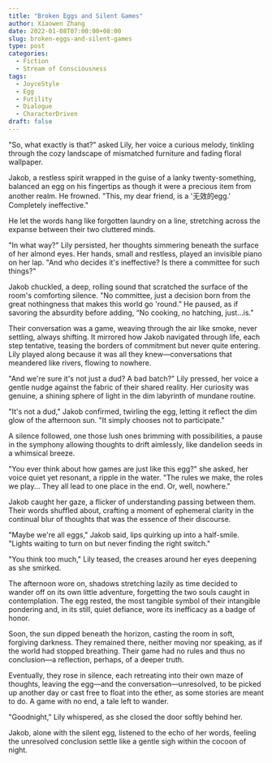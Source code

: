 ```yaml
---
title: "Broken Eggs and Silent Games"
author: Xiaowen Zhang
date: 2022-01-08T07:00:00+08:00
slug: broken-eggs-and-silent-games
type: post
categories:
  - Fiction
  - Stream of Consciousness
tags:
  - JoyceStyle
  - Egg
  - Futility
  - Dialogue
  - CharacterDriven
draft: false
---
```


"So, what exactly is that?" asked Lily, her voice a curious melody, tinkling through the cozy landscape of mismatched furniture and fading floral wallpaper.

Jakob, a restless spirit wrapped in the guise of a lanky twenty-something, balanced an egg on his fingertips as though it were a precious item from another realm. He frowned. "This, my dear friend, is a '无效的egg.' Completely ineffective."

He let the words hang like forgotten laundry on a line, stretching across the expanse between their two cluttered minds.

"In what way?" Lily persisted, her thoughts simmering beneath the surface of her almond eyes. Her hands, small and restless, played an invisible piano on her lap. "And who decides it's ineffective? Is there a committee for such things?"

Jakob chuckled, a deep, rolling sound that scratched the surface of the room's comforting silence. "No committee, just a decision born from the great nothingness that makes this world go 'round.” He paused, as if savoring the absurdity before adding, “No cooking, no hatching, just...is."

Their conversation was a game, weaving through the air like smoke, never settling, always shifting. It mirrored how Jakob navigated through life, each step tentative, teasing the borders of commitment but never quite entering. Lily played along because it was all they knew—conversations that meandered like rivers, flowing to nowhere.

"And we're sure it's not just a dud? A bad batch?" Lily pressed, her voice a gentle nudge against the fabric of their shared reality. Her curiosity was genuine, a shining sphere of light in the dim labyrinth of mundane routine.

"It's not a dud," Jakob confirmed, twirling the egg, letting it reflect the dim glow of the afternoon sun. "It simply chooses not to participate."

A silence followed, one those lush ones brimming with possibilities, a pause in the symphony allowing thoughts to drift aimlessly, like dandelion seeds in a whimsical breeze.

"You ever think about how games are just like this egg?" she asked, her voice quiet yet resonant, a ripple in the water. "The rules we make, the roles we play... They all lead to one place in the end. Or, well, nowhere."

Jakob caught her gaze, a flicker of understanding passing between them. Their words shuffled about, crafting a moment of ephemeral clarity in the continual blur of thoughts that was the essence of their discourse.

"Maybe we're all eggs," Jakob said, lips quirking up into a half-smile. "Lights waiting to turn on but never finding the right switch."

"You think too much," Lily teased, the creases around her eyes deepening as she smirked.

The afternoon wore on, shadows stretching lazily as time decided to wander off on its own little adventure, forgetting the two souls caught in contemplation. The egg rested, the most tangible symbol of their intangible pondering and, in its still, quiet defiance, wore its inefficacy as a badge of honor.

Soon, the sun dipped beneath the horizon, casting the room in soft, forgiving darkness. They remained there, neither moving nor speaking, as if the world had stopped breathing. Their game had no rules and thus no conclusion—a reflection, perhaps, of a deeper truth.

Eventually, they rose in silence, each retreating into their own maze of thoughts, leaving the egg—and the conversation—unresolved, to be picked up another day or cast free to float into the ether, as some stories are meant to do. A game with no end, a tale left to wander.

"Goodnight," Lily whispered, as she closed the door softly behind her.

Jakob, alone with the silent egg, listened to the echo of her words, feeling the unresolved conclusion settle like a gentle sigh within the cocoon of night.
